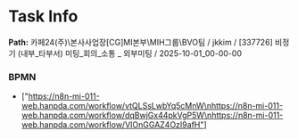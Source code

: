 # Task Info

**Path:** 카페24(주)\본사사업장\[CG]MI본부\MIH그룹\BVO팀 / jkkim / [337726] 비정기 (내부_타부서) 미팅_회의_소통 _ 외부미팅 / 2025-10-01_00-00-00

### BPMN
- ["https://n8n-mi-011-web.hanpda.com/workflow/vtQLSsLwbYq5cMnW\nhttps://n8n-mi-011-web.hanpda.com/workflow/dqBwjGx44pkVgP5W\nhttps://n8n-mi-011-web.hanpda.com/workflow/VIOnGGAZ4OzI9afH"]

